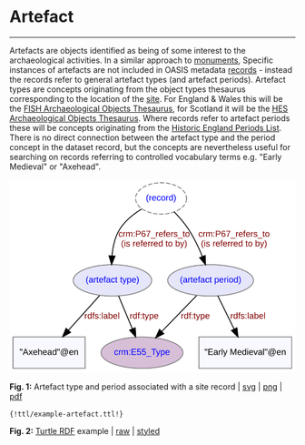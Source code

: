 # Artefact
***

Artefacts are objects identified as being of some interest to the archaeological activities. In a similar approach to [monuments](ld4he-monument.md), Specific instances of artefacts are not included in OASIS metadata [records](ld4he-record.md) - instead the records refer to general artefact types (and artefact periods). Artefact types are concepts originating from the object types thesaurus corresponding to the location of the [site](ld4he-site.md). For England & Wales this will be the [FISH Archaeological Objects Thesaurus](http://purl.org/heritagedata/schemes/mda_obj), for Scotland it will be the [HES Archaeological Objects Thesaurus](http://purl.org/heritagedata/schemes/2). Where records refer to artefact periods these will be concepts originating from the [Historic England Periods List](http://purl.org/heritagedata/schemes/eh_period). There is no direct connection between the artefact type and the period concept in the dataset record, but the concepts are nevertheless useful for searching on records referring to controlled vocabulary terms e.g. "Early Medieval" or "Axehead".
 
![artefact](img/ld4he-artefact.svg)

**Fig. 1:** Artefact type and period associated with a site record | [svg](img/ld4he-artefact.svg) | [png](img/ld4he-artefact.png) | [pdf](img/ld4he-artefact.pdf)

```turtle
{!ttl/example-artefact.ttl!}
```
**Fig. 2:** [Turtle RDF](https://www.w3.org/TR/turtle/) example | [raw](ttl/example-artefact.ttl) | [styled](https://cdn.rawgit.com/niklasl/ldtr/v0.2.2/demo/?url=https://cbinding.github.io/LD4HE/ttl/example-artefact.ttl)

